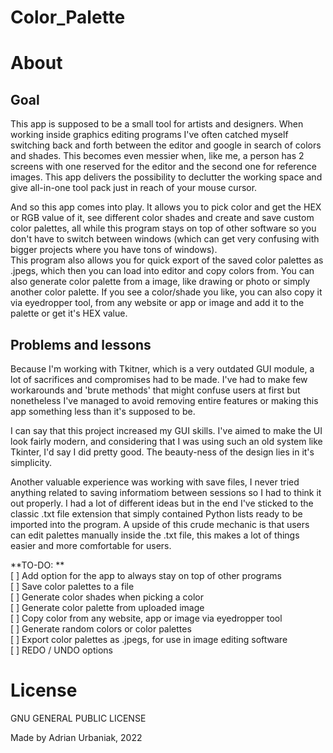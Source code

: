 # Color_Palette  
  
# About  
  
## Goal  
This app is supposed to be a small tool for artists and designers. When working inside graphics editing programs I've often catched myself switching back and forth between the editor and google in search of colors and shades. This becomes even messier when, like me, a person has 2 screens with one reserved for the editor and the second one for reference images. This app delivers the possibility to declutter the working space and give all-in-one tool pack just in reach of your mouse cursor.  
  
And so this app comes into play. It allows you to pick color and get the HEX or RGB value of it, see different color shades and create and save custom color palettes, all while this program stays on top of other software so you don't have to switch between windows (which can get very confusing with bigger projects where you have tons of windows).  
This program also allows you for quick export of the saved color palettes as .jpegs, which then you can load into editor and copy colors from. You can also generate color palette from a image, like drawing or photo or simply another color palette. If you see a color/shade you like, you can also copy it via eyedropper tool, from any website or app or image and add it to the palette or get it's HEX value.  
  
## Problems and lessons  
Because I'm working with Tkitner, which is a very outdated GUI module, a lot of sacrifices and compromises had to be made. I've had to make few workarounds and 'brute methods' that might confuse users at first but nonetheless I've managed to avoid removing entire features or making this app something less than it's supposed to be.  
  
I can say that this project increased my GUI skills. I've aimed to make the UI look fairly modern, and considering that I was using such an old system like Tkinter, I'd say I did pretty good. The beauty-ness of the design lies in it's simplicity.  
  
Another valuable experience was working with save files, I never tried anything related to saving informatiom between sessions so I had to think it out properly. I had a lot of different ideas but in the end I've sticked to the classic .txt file extension that simply contained Python lists ready to be imported into the program. A upside of this crude mechanic is that users can edit palettes manually inside the .txt file, this makes a lot of things easier and more comfortable for users.  
  
**TO-DO:  **  
[ ] Add option for the app to always stay on top of other programs  
[ ] Save color palettes to a file  
[ ] Generate color shades when picking a color  
[ ] Generate color palette from uploaded image  
[ ] Copy color from any website, app or image via eyedropper tool  
[ ] Generate random colors or color palettes  
[ ] Export color palettes as .jpegs, for use in image editing software  
[ ] REDO / UNDO options  
  
# License  
GNU GENERAL PUBLIC LICENSE  
  
Made by Adrian Urbaniak, 2022
